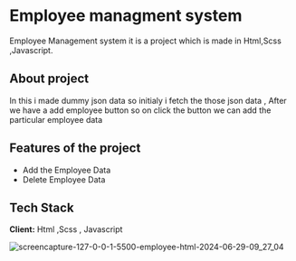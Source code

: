 
# Employee managment system

Employee Management system  it is a project which is made in Html,Scss ,Javascript.  


## About project

In this i made dummy json data so initialy i fetch the those json data , After we have a add employee button so on click the button we can add the particular employee data


## Features of the project

- Add the Employee Data
- Delete Employee Data


## Tech Stack

**Client:** Html ,Scss , Javascript

![screencapture-127-0-0-1-5500-employee-html-2024-06-29-09_27_04](https://github.com/QaziSafiya/employee-management/assets/143307549/9b4e1c6f-ade0-45c3-8936-3df20e0b322c)





